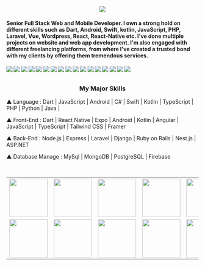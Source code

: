 <p align="center">
  <a href="" ><img src="https://readme-typing-svg.herokuapp.com/?lines=Full%20Stack%20Web%20and%20Mobile%20Developer;&font=Pacifico&center=true&width=650&height=120&color=58a6ff&vCenter=true&size=45%22"></a>
</p>

<h4 align="">Senior Full Stack Web and Mobile Developer. I own a strong hold on different skills such as Dart, Android, Swift, kotlin, JavaScript, PHP, Laravel, Vue, Wordpress, React, React-Native etc. I've done multiple projects on website and web app development. I'm also engaged with different freelancing platforms, from where I've created a trusted bond with my clients by offering them tremendous services.</h4>


####  ![](https://img.shields.io/badge/Android-yellow) ![](https://img.shields.io/badge/Dart-teal) ![](https://img.shields.io/badge/Kotlin-orange) ![](https://img.shields.io/badge/Wordpress-blue) ![](https://img.shields.io/badge/Laravel-red) ![](https://img.shields.io/badge/Vue-green) ![](https://img.shields.io/badge/Nuxt-teal) ![](https://img.shields.io/badge/React-blue) ![](https://img.shields.io/badge/ReactNative-blue) ![](https://img.shields.io/badge/Next-gray) ![](https://img.shields.io/badge/Node-green) ![](https://img.shields.io/badge/AWS-orange) ![](https://img.shields.io/badge/MySQL-green) ![](https://img.shields.io/badge/PostgreSQL-blue) ![](https://img.shields.io/badge/MonoDB-teal) ![](https://img.shields.io/badge/PHP-blue) ![](https://img.shields.io/badge/Git-blue)

##

<h3 align="center">My Major Skills</h3>

▲ Language : Dart | JavaScript | Android | C# | Swift | Kotlin | TypeScript | PHP | Python | Java |

▲ Front-End : Dart | React Native | Expo | Android | Kotlin | Angular | JavaScript | TypeScript | Tailwind CSS | Framer

▲ Back-End : Node.js | Express | Laravel | Django | Ruby on Rails | Nest.js | ASP.NET

▲ Database Manage : MySql | MongoDB | PostgreSQL | Firebase

<br>
<table>
  <tr>
    <td><img src="https://cdn.iconscout.com/icon/free/png-64/react-3-1175109.png" width="100"></td>
    <td><img src="https://cdn.iconscout.com/icon/free/png-64/vue-282497.png" width="100"></td>
    <td><img src="https://cdn.iconscout.com/icon/free/png-64/node-js-1174925.png" width="100"></td>
    <td><img src="https://cdn.iconscout.com/icon/free/png-64/javascript-24-1174950.png" width="100"></td>
    <td><img src="https://cdn.iconscout.com/icon/free/png-64/github-170-1175028.png" width="100"></td>
    <td><img src="https://cdn.iconscout.com/icon/free/png-64/mysql-18-1174938.png" width="100"></td>
    <td><img src="https://cdn.iconscout.com/icon/free/png-64/java-59-1174952.png" width="100"></td>
    <td><img src="https://cdn.iconscout.com/icon/free/png-64/cakephp-3-1175050.png" width="100"></td>
    <td><img src="https://cdn.iconscout.com/icon/free/png-64/html5-2474805-2056091.png" width="100"></td>
    <td><img src="https://cdn.iconscout.com/icon/free/png-128/sass-13-1175092.png" width="100"></td>
    <td><img src="https://cdn.iconscout.com/icon/free/png-64/webpack-1-1174980.png" width="100"></td>
    <td><img src="https://cdn.iconscout.com/icon/free/png-64/visualstudio-1-1174964.png" width="100"></td>
    <td><img src="https://cdn.iconscout.com/icon/free/png-64/django-11-1175036.png" width="100"></td>
    <td><img src="https://cdn.iconscout.com/icon/free/png-128/mongodb-4-1175139.png" width="100"></td>
  </tr>
  <tr>
    <td><img src="https://cdn.iconscout.com/icon/free/png-64/asp-3-226071.png" width="100"></td>
    <td><img src="https://cdn.iconscout.com/icon/free/png-64/python-2-226051.png" width="100"></td>
    <td><img src="https://cdn.iconscout.com/icon/free/png-64/laravel-226015.png" width="100"></td>
    <td><img src="https://cdn.iconscout.com/icon/free/png-64/typescript-1174965.png" width="100"></td>
    <td><img src="https://cdn.iconscout.com/icon/free/png-64/symfony-3-1174988.png" width="100"></td>
    <td><img src="https://cdn.iconscout.com/icon/free/png-64/swift-18-1174990.png" width="100"></td>
    <td><img src="https://cdn.iconscout.com/icon/free/png-64/rubymine-1175004.png" width="100"></td>
    <td><img src="https://cdn.iconscout.com/icon/free/png-64/ionic-4-1175016.png" width="100"></td>
    <td><img src="https://cdn.iconscout.com/icon/free/png-64/pycharm-1175008.png" width="100"></td>
    <td><img src="https://cdn.iconscout.com/icon/free/png-64/gradle-2-1174969.png" width="100"></td>
    <td><img src="https://cdn.iconscout.com/icon/free/png-64/go-76-1175027.png" width="100"></td>
    <td><img src="https://cdn.iconscout.com/icon/free/png-128/c-57-1175191.png" width="100"></td>
    <td><img src="https://cdn.iconscout.com/icon/free/png-64/angular-3-226070.png" width="100"></td>
    <td><img src="https://cdn.iconscout.com/icon/free/png-64/electron-67-1175035.png" width="100"></td>
  </tr>
</table>
<!-- ## 📊 GitHub Stats

![GitHub Stats](https://github-readme-stats.vercel.app/api?username=loyaldev0033&show_icons=true&hide_title=true&count_private=true&hide=prs)

## 🔥 GitHub Streak

![GitHub Streak](https://github-readme-streak-stats.herokuapp.com/?user=loyaldev0033)

## 💻 Languages Used

![Top Languages](https://github-readme-stats.vercel.app/api/top-langs/?username=loyaldev0033&layout=compact)

## 🏆 My Achievements

![GitHub Trophy](https://github-profile-trophy.vercel.app/?username=loyaldev0033) -->
